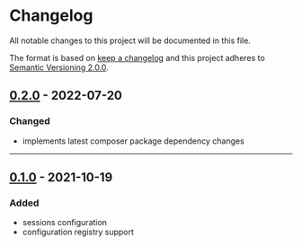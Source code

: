# Changelog

All notable changes to this project will be documented in this file.

The format is based on [keep a changelog][xtlink-keep-a-changelog]
and this project adheres to [Semantic Versioning 2.0.0][xtlink-semantic-versioning].

## [0.2.0] - 2022-07-20

### Changed

* implements latest composer package dependency changes

[0.2.0]: https://github.com/codekandis/tiphy-session-integration/compare/0.1.0...0.2.0

---
## [0.1.0] - 2021-10-19

### Added

* sessions configuration
* configuration registry support

[0.1.0]: https://github.com/codekandis/tiphy-session-integration/tree/0.1.0



[xtlink-keep-a-changelog]: http://keepachangelog.com/en/1.0.0/
[xtlink-semantic-versioning]: http://semver.org/spec/v2.0.0.html
